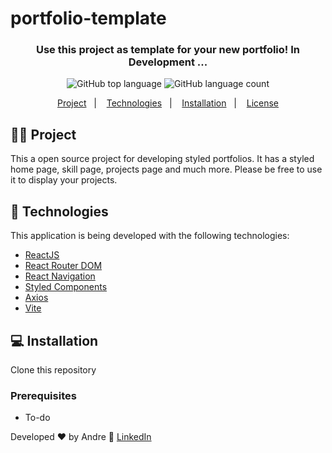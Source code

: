 # portfolio-template

<h3 align="center">
  Use this project as template for your new portfolio! In Development ...
</h3>

<p align="center">
  <img alt="GitHub top language" src="https://img.shields.io/github/languages/top/Andre2553/portfolio-template">
  
  <img alt="GitHub language count" src="https://img.shields.io/github/languages/count/Andre2553/portfolio-template">
</p>

<p align="center">
  <a href="#%EF%B8%8F-project">Project</a>&nbsp;&nbsp;&nbsp;|&nbsp;&nbsp;&nbsp;
  <a href="#-technologies">Technologies</a>&nbsp;&nbsp;&nbsp;|&nbsp;&nbsp;&nbsp;
  <a href="#-Installation">Installation</a>&nbsp;&nbsp;&nbsp;|&nbsp;&nbsp;&nbsp;
  <a href="#-licença">License</a>
</p>


## 🦸‍♀️ Project

This a open source project for developing styled portfolios. It has a styled home page, skill page, projects page and much more. Please be free to use it to display your projects.

## 🚀 Technologies

This application is being developed with the following technologies:

- [ReactJS](https://reactjs.org/)
- [React Router DOM](https://reacttraining.com/react-router/)
- [React Navigation](https://reactnavigation.org/)
- [Styled Components](https://styled-components.com/)
- [Axios](https://github.com/axios/axios)
- [Vite](https://vitejs.dev/)

## 💻 Installation

Clone this repository

### Prerequisites

- To-do


Developed ♥ by Andre :wave: [LinkedIn](https://www.linkedin.com/in/andrerodrigueslima)
 
